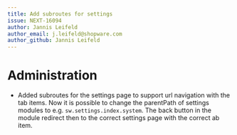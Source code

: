 ```yaml
---
title: Add subroutes for settings
issue: NEXT-16094
author: Jannis Leifeld
author_email: j.leifeld@shopware.com 
author_github: Jannis Leifeld
---
```

# Administration
* Added subroutes for the settings page to support url navigation with the tab items. Now it is possible to change the parentPath of settings modules to e.g. `sw.settings.index.system`. The back button in the module redirect then to the correct settings page with the correct ab item.
